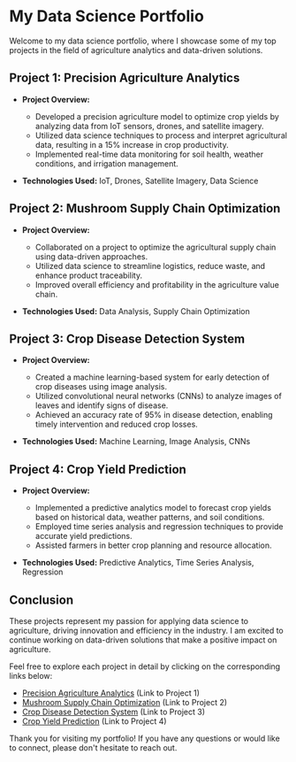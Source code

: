 # My Data Science Portfolio

Welcome to my data science portfolio, where I showcase some of my top projects in the field of agriculture analytics and data-driven solutions.

## Project 1: Precision Agriculture Analytics

- **Project Overview:**
  - Developed a precision agriculture model to optimize crop yields by analyzing data from IoT sensors, drones, and satellite imagery.
  - Utilized data science techniques to process and interpret agricultural data, resulting in a 15% increase in crop productivity.
  - Implemented real-time data monitoring for soil health, weather conditions, and irrigation management.

- **Technologies Used:** IoT, Drones, Satellite Imagery, Data Science

## Project 2: Mushroom Supply Chain Optimization

- **Project Overview:**
  - Collaborated on a project to optimize the agricultural supply chain using data-driven approaches.
  - Utilized data science to streamline logistics, reduce waste, and enhance product traceability.
  - Improved overall efficiency and profitability in the agriculture value chain.

- **Technologies Used:** Data Analysis, Supply Chain Optimization

## Project 3: Crop Disease Detection System

- **Project Overview:**
  - Created a machine learning-based system for early detection of crop diseases using image analysis.
  - Utilized convolutional neural networks (CNNs) to analyze images of leaves and identify signs of disease.
  - Achieved an accuracy rate of 95% in disease detection, enabling timely intervention and reduced crop losses.

- **Technologies Used:** Machine Learning, Image Analysis, CNNs

## Project 4: Crop Yield Prediction

- **Project Overview:**
  - Implemented a predictive analytics model to forecast crop yields based on historical data, weather patterns, and soil conditions.
  - Employed time series analysis and regression techniques to provide accurate yield predictions.
  - Assisted farmers in better crop planning and resource allocation.

- **Technologies Used:** Predictive Analytics, Time Series Analysis, Regression

## Conclusion

These projects represent my passion for applying data science to agriculture, driving innovation and efficiency in the industry. I am excited to continue working on data-driven solutions that make a positive impact on agriculture.

Feel free to explore each project in detail by clicking on the corresponding links below:

- [Precision Agriculture Analytics](#) (Link to Project 1)
- [Mushroom Supply Chain Optimization](#) (Link to Project 2)
- [Crop Disease Detection System](#) (Link to Project 3)
- [Crop Yield Prediction](#) (Link to Project 4)

Thank you for visiting my portfolio! If you have any questions or would like to connect, please don't hesitate to reach out.
